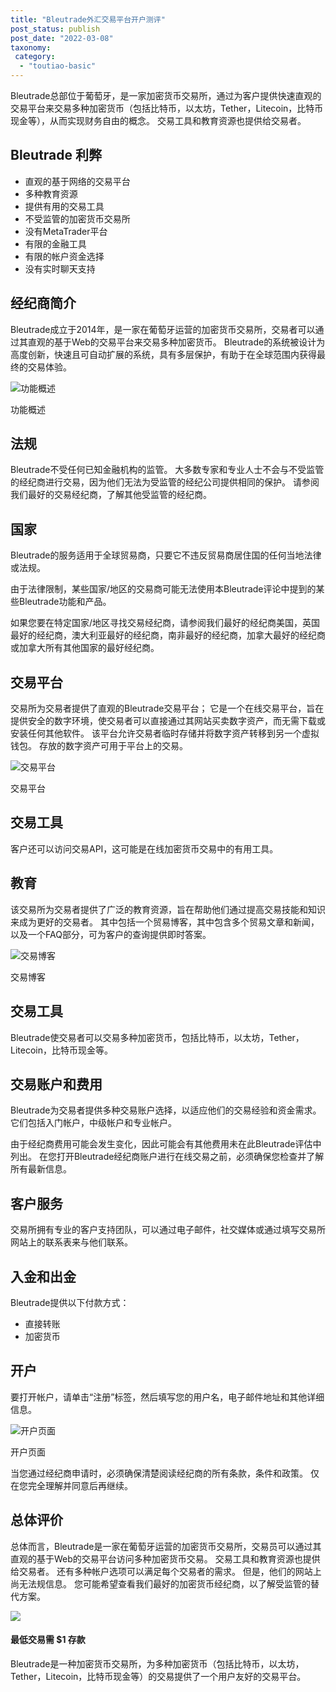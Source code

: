 ```yaml
---
title: "Bleutrade外汇交易平台开户测评"
post_status: publish
post_date: "2022-03-08"
taxonomy:
 category: 
  - "toutiao-basic"
---
```


Bleutrade总部位于葡萄牙，是一家加密货币交易所，通过为客户提供快速直观的交易平台来交易多种加密货币（包括比特币，以太坊，Tether，Litecoin，比特币现金等），从而实现财务自由的概念。 交易工具和教育资源也提供给交易者。

## Bleutrade 利弊
- 直观的基于网络的交易平台
- 多种教育资源
- 提供有用的交易工具
- 不受监管的加密货币交易所
- 没有MetaTrader平台
- 有限的金融工具
- 有限的帐户资金选择
- 没有实时聊天支持


## 经纪商简介

Bleutrade成立于2014年，是一家在葡萄牙运营的加密货币交易所，交易者可以通过其直观的基于Web的交易平台来交易多种加密货币。 Bleutrade的系统被设计为高度创新，快速且可自动扩展的系统，具有多层保护，有助于在全球范围内获得最终的交易体验。

![功能概述](https://cdn.fendou.la/funstoutiao/2020/11/Bleutrade-Review-Features-Overview--1024x187.jpg "功能概述")

功能概述

## 法规

Bleutrade不受任何已知金融机构的监管。 大多数专家和专业人士不会与不受监管的经纪商进行交易，因为他们无法为受监管的经纪公司提供相同的保护。 请参阅我们最好的交易经纪商，了解其他受监管的经纪商。

## 国家

Bleutrade的服务适用于全球贸易商，只要它不违反贸易商居住国的任何当地法律或法规。

由于法律限制，某些国家/地区的交易商可能无法使用本Bleutrade评论中提到的某些Bleutrade功能和产品。

如果您要在特定国家/地区寻找交易经纪商，请参阅我们最好的经纪商美国，英国最好的经纪商，澳大利亚最好的经纪商，南非最好的经纪商，加拿大最好的经纪商或加拿大所有其他国家的最好经纪商。

## 交易平台

交易所为交易者提供了直观的Bleutrade交易平台； 它是一个在线交易平台，旨在提供安全的数字环境，使交易者可以直接通过其网站买卖数字资产，而无需下载或安装任何其他软件。 该平台允许交易者临时存储并将数字资产转移到另一个虚拟钱包。 存放的数字资产可用于平台上的交易。

![交易平台](https://cdn.fendou.la/funstoutiao/2020/11/Bleutrade-Review-Trading-Platform.png "交易平台")

交易平台

## 交易工具

客户还可以访问交易API，这可能是在线加密货币交易中的有用工具。

## 教育

该交易所为交易者提供了广泛的教育资源，旨在帮助他们通过提高交易技能和知识来成为更好的交易者。 其中包括一个贸易博客，其中包含多个贸易文章和新闻，以及一个FAQ部分，可为客户的查询提供即时答案。

![交易博客](https://cdn.fendou.la/funstoutiao/2020/11/Bleutrade-Review-Trading-Blog-834x1024.jpg "交易博客")

交易博客

## 交易工具

Bleutrade使交易者可以交易多种加密货币，包括比特币，以太坊，Tether，Litecoin，比特币现金等。

## 交易账户和费用

Bleutrade为交易者提供多种交易账户选择，以适应他们的交易经验和资金需求。 它们包括入门帐户，中级帐户和专业帐户。

由于经纪商费用可能会发生变化，因此可能会有其他费用未在此Bleutrade评估中列出。 在您打开Bleutrade经纪商账户进行在线交易之前，必须确保您检查并了解所有最新信息。

## 客户服务

交易所拥有专业的客户支持团队，可以通过电子邮件，社交媒体或通过填写交易所网站上的联系表来与他们联系。

## 入金和出金

Bleutrade提供以下付款方式：
- 直接转账
- 加密货币

## 开户

要打开帐户，请单击“注册”标签，然后填写您的用户名，电子邮件地址和其他详细信息。

![开户页面](https://cdn.fendou.la/funstoutiao/2020/11/Bleutrade-Review-Account-Opening-Page-511x1024.jpg "开户页面")

开户页面

当您通过经纪商申请时，必须确保清楚阅读经纪商的所有条款，条件和政策。 仅在您完全理解并同意后再继续。

## 总体评价

总体而言，Bleutrade是一家在葡萄牙运营的加密货币交易所，交易员可以通过其直观的基于Web的交易平台访问多种加密货币交易。 交易工具和教育资源也提供给交易者。 还有多种帐户选项可以满足每个交易者的需求。 但是，他们的网站上尚无法规信息。 您可能希望查看我们最好的加密货币经纪商，以了解受监管的替代方案。

![](https://cdn.fendou.la/funstoutiao/2020/11/Bleutrade-Logo.png)

#### 最低交易需 **$1** 存款

Bleutrade是一种加密货币交易所，为多种加密货币（包括比特币，以太坊，Tether，Litecoin，比特币现金等）的交易提供了一个用户友好的交易平台。
